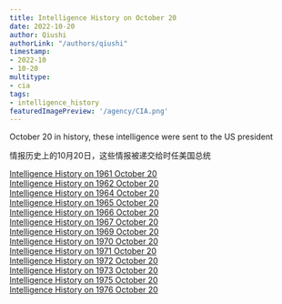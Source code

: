 ```yaml
---
title: Intelligence History on October 20
date: 2022-10-20
author: Qiushi 
authorLink: "/authors/qiushi"
timestamp: 
- 2022-10
- 10-20
multitype: 
- cia
tags: 
- intelligence_history
featuredImagePreview: '/agency/CIA.png'
---
```



October 20 in history, these intelligence were sent to the US president

情报历史上的10月20日，这些情报被递交给时任美国总统

<!--more-->







[Intelligence History on 1961 October 20](/dailybrief/1961-10-20)   
[Intelligence History on 1962 October 20](/dailybrief/1962-10-20)   
[Intelligence History on 1964 October 20](/dailybrief/1964-10-20)   
[Intelligence History on 1965 October 20](/dailybrief/1965-10-20)   
[Intelligence History on 1966 October 20](/dailybrief/1966-10-20)   
[Intelligence History on 1967 October 20](/dailybrief/1967-10-20)   
[Intelligence History on 1969 October 20](/dailybrief/1969-10-20)   
[Intelligence History on 1970 October 20](/dailybrief/1970-10-20)   
[Intelligence History on 1971 October 20](/dailybrief/1971-10-20)   
[Intelligence History on 1972 October 20](/dailybrief/1972-10-20)   
[Intelligence History on 1973 October 20](/dailybrief/1973-10-20)   
[Intelligence History on 1975 October 20](/dailybrief/1975-10-20)   
[Intelligence History on 1976 October 20](/dailybrief/1976-10-20)   
